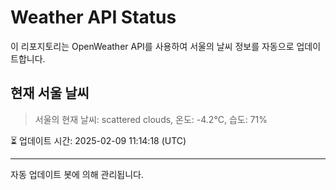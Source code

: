 
# Weather API Status

이 리포지토리는 OpenWeather API를 사용하여 서울의 날씨 정보를 자동으로 업데이트합니다.

## 현재 서울 날씨
> 서울의 현재 날씨: scattered clouds, 온도: -4.2°C, 습도: 71%

⏳ 업데이트 시간: 2025-02-09 11:14:18 (UTC)

---
자동 업데이트 봇에 의해 관리됩니다.
